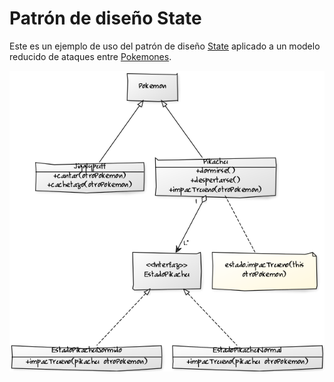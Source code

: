 Patrón de diseño State
======
Este es un ejemplo de uso del patrón de diseño [State](https://sourcemaking.com/design_patterns/state) aplicado a un modelo reducido de ataques entre [Pokemones](https://es.wikipedia.org/wiki/Pok%C3%A9mon).

![alt text](https://github.com/bustamante-jt/patronState/blob/master/diagramaDeClases.png "Diagrama de clases")
